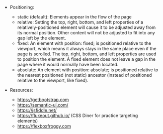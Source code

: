 - Positioning:

    - static (default): Elements appear in the flow of the page
    - relative: Setting the top, right, bottom, and left properties of a relatively-positioned element will cause it to be adjusted away from its normal position. Other content will not be adjusted to fit into any gap left by the element.
    - fixed: An element with position: fixed; is positioned relative to the viewport, which means it always stays in the same place even if the page is scrolled. The top, right, bottom, and left properties are used to position the element. A fixed element does not leave a gap in the page where it would normally have been located.
    - absolute: An element with position: absolute; is positioned relative to the nearest positioned (not static) ancestor (instead of positioned relative to the viewport, like fixed).

- Resources:
    - https://getbootstrap.com
    - https://semantic-ui.com/
    - https://jsfiddle.net/
    - https://flukeout.github.io/ (CSS Diner for practice targeting elements)
    - https://flexboxfroggy.com
